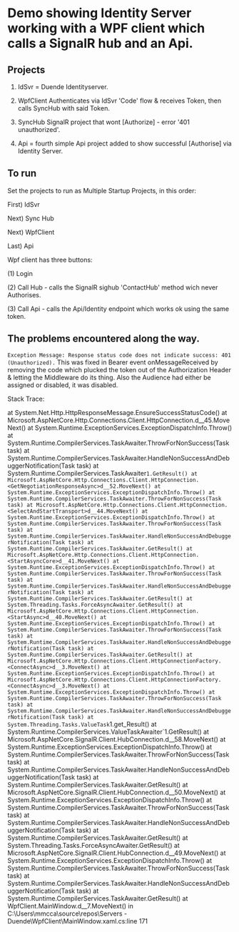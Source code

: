 # Demo showing Identity Server working with a WPF client which calls a SignalR hub and an Api.

## Projects
1) IdSvr = Duende Identityserver.

2) WpfClient Authenticates via IdSvr 'Code' flow & receives Token, then calls SyncHub with said Token.

3) SyncHub SignalR project that wont [Authorize] - error '401 unauthorized'.

4) Api = fourth simple Api project added to show successful [Authorise] via Identity Server.


## To run 

Set the projects to run as Multiple Startup Projects, in this order:

First) IdSvr

Next) Sync Hub

Next) WpfClient

Last) Api


Wpf client has three buttons:

(1) Login 

(2) Call Hub - calls the SignalR sighub 'ContactHub' method wich never Authorises. 

(3) Call Api - calls the Api/Identity endpoint which works ok using the same token. 


## The problems encountered along the way.

```Exception Message: Response status code does not indicate success: 401 (Unauthorized).```
This was fixed in Bearer event onMessageReceived by removing the code which plucked the token out of the Authorization Header & letting the Middleware do its thing.
Also the Audience had either be assigned or disabled, it was disabled.

Stack Trace:

 at System.Net.Http.HttpResponseMessage.EnsureSuccessStatusCode()
   at Microsoft.AspNetCore.Http.Connections.Client.HttpConnection.<NegotiateAsync>d__45.MoveNext()
   at System.Runtime.ExceptionServices.ExceptionDispatchInfo.Throw()
   at System.Runtime.CompilerServices.TaskAwaiter.ThrowForNonSuccess(Task task)
   at System.Runtime.CompilerServices.TaskAwaiter.HandleNonSuccessAndDebuggerNotification(Task task)
   at System.Runtime.CompilerServices.TaskAwaiter`1.GetResult()
   at Microsoft.AspNetCore.Http.Connections.Client.HttpConnection.<GetNegotiationResponseAsync>d__52.MoveNext()
   at System.Runtime.ExceptionServices.ExceptionDispatchInfo.Throw()
   at System.Runtime.CompilerServices.TaskAwaiter.ThrowForNonSuccess(Task task)
   at Microsoft.AspNetCore.Http.Connections.Client.HttpConnection.<SelectAndStartTransport>d__44.MoveNext()
   at System.Runtime.ExceptionServices.ExceptionDispatchInfo.Throw()
   at System.Runtime.CompilerServices.TaskAwaiter.ThrowForNonSuccess(Task task)
   at System.Runtime.CompilerServices.TaskAwaiter.HandleNonSuccessAndDebuggerNotification(Task task)
   at System.Runtime.CompilerServices.TaskAwaiter.GetResult()
   at Microsoft.AspNetCore.Http.Connections.Client.HttpConnection.<StartAsyncCore>d__41.MoveNext()
   at System.Runtime.ExceptionServices.ExceptionDispatchInfo.Throw()
   at System.Runtime.CompilerServices.TaskAwaiter.ThrowForNonSuccess(Task task)
   at System.Runtime.CompilerServices.TaskAwaiter.HandleNonSuccessAndDebuggerNotification(Task task)
   at System.Runtime.CompilerServices.TaskAwaiter.GetResult()
   at System.Threading.Tasks.ForceAsyncAwaiter.GetResult()
   at Microsoft.AspNetCore.Http.Connections.Client.HttpConnection.<StartAsync>d__40.MoveNext()
   at System.Runtime.ExceptionServices.ExceptionDispatchInfo.Throw()
   at System.Runtime.CompilerServices.TaskAwaiter.ThrowForNonSuccess(Task task)
   at System.Runtime.CompilerServices.TaskAwaiter.HandleNonSuccessAndDebuggerNotification(Task task)
   at System.Runtime.CompilerServices.TaskAwaiter.GetResult()
   at Microsoft.AspNetCore.Http.Connections.Client.HttpConnectionFactory.<ConnectAsync>d__3.MoveNext()
   at System.Runtime.ExceptionServices.ExceptionDispatchInfo.Throw()
   at Microsoft.AspNetCore.Http.Connections.Client.HttpConnectionFactory.<ConnectAsync>d__3.MoveNext()
   at System.Runtime.ExceptionServices.ExceptionDispatchInfo.Throw()
   at System.Runtime.CompilerServices.TaskAwaiter.ThrowForNonSuccess(Task task)
   at System.Runtime.CompilerServices.TaskAwaiter.HandleNonSuccessAndDebuggerNotification(Task task)
   at System.Threading.Tasks.ValueTask`1.get_Result()
   at System.Runtime.CompilerServices.ValueTaskAwaiter`1.GetResult()
   at Microsoft.AspNetCore.SignalR.Client.HubConnection.<StartAsyncCore>d__58.MoveNext()
   at System.Runtime.ExceptionServices.ExceptionDispatchInfo.Throw()
   at System.Runtime.CompilerServices.TaskAwaiter.ThrowForNonSuccess(Task task)
   at System.Runtime.CompilerServices.TaskAwaiter.HandleNonSuccessAndDebuggerNotification(Task task)
   at System.Runtime.CompilerServices.TaskAwaiter.GetResult()
   at Microsoft.AspNetCore.SignalR.Client.HubConnection.<StartAsyncInner>d__50.MoveNext()
   at System.Runtime.ExceptionServices.ExceptionDispatchInfo.Throw()
   at System.Runtime.CompilerServices.TaskAwaiter.ThrowForNonSuccess(Task task)
   at System.Runtime.CompilerServices.TaskAwaiter.HandleNonSuccessAndDebuggerNotification(Task task)
   at System.Runtime.CompilerServices.TaskAwaiter.GetResult()
   at System.Threading.Tasks.ForceAsyncAwaiter.GetResult()
   at Microsoft.AspNetCore.SignalR.Client.HubConnection.<StartAsync>d__49.MoveNext()
   at System.Runtime.ExceptionServices.ExceptionDispatchInfo.Throw()
   at System.Runtime.CompilerServices.TaskAwaiter.ThrowForNonSuccess(Task task)
   at System.Runtime.CompilerServices.TaskAwaiter.HandleNonSuccessAndDebuggerNotification(Task task)
   at System.Runtime.CompilerServices.TaskAwaiter.GetResult()
   at WpfClient.MainWindow.<ConnectToHub>d__7.MoveNext() in C:\Users\mmcca\source\repos\Servers - Duende\WpfClient\MainWindow.xaml.cs:line 171
